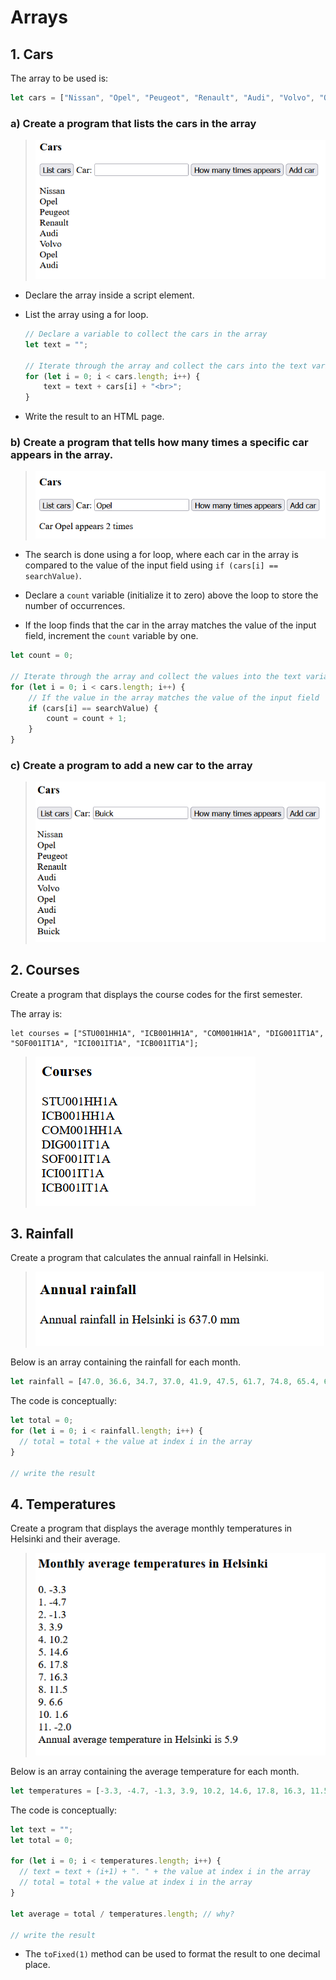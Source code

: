 # Arrays

## 1. Cars

The array to be used is:

```js
let cars = ["Nissan", "Opel", "Peugeot", "Renault", "Audi", "Volvo", "Opel", "Audi"];
```

### a) Create a program that lists the cars in the array

> ![](./media/image1.png)

- Declare the array inside a script element.
- List the array using a for loop.

    ```js
    // Declare a variable to collect the cars in the array
    let text = "";

    // Iterate through the array and collect the cars into the text variable
    for (let i = 0; i < cars.length; i++) {
        text = text + cars[i] + "<br>";
    }
    ```

- Write the result to an HTML page.

### b) Create a program that tells how many times a specific car appears in the array.

> ![](./media/image2.png)

- The search is done using a for loop, where each car in the array is compared to the value of the input field using `if (cars[i] == searchValue)`.

- Declare a `count` variable (initialize it to zero) above the loop to store the number of occurrences.

- If the loop finds that the car in the array matches the value of the input field, increment the `count` variable by one.

```js
let count = 0;

// Iterate through the array and collect the values into the text variable
for (let i = 0; i < cars.length; i++) {
    // If the value in the array matches the value of the input field
    if (cars[i] == searchValue) {
        count = count + 1;
    }
}
```

### c) Create a program to add a new car to the array

> ![](./media/image3.png)

## 2. Courses

Create a program that displays the course codes for the first semester.

The array is:

```
let courses = ["STU001HH1A", "ICB001HH1A", "COM001HH1A", "DIG001IT1A", "SOF001IT1A", "ICI001IT1A", "ICB001IT1A"];
```

> ![](./media/image4.png)

## 3. Rainfall

Create a program that calculates the annual rainfall in Helsinki.

> <img src="./media/image5.png" />

Below is an array containing the rainfall for each month.

```js
let rainfall = [47.0, 36.6, 34.7, 37.0, 41.9, 47.5, 61.7, 74.8, 65.4, 69.7, 66.1, 54.6];
```

The code is conceptually:

```js
let total = 0;
for (let i = 0; i < rainfall.length; i++) {
  // total = total + the value at index i in the array
}

// write the result
```

## 4. Temperatures

Create a program that displays the average monthly temperatures in Helsinki and their average.

> <img src="./media/image6.png"/>

Below is an array containing the average temperature for each month.

```js
let temperatures = [-3.3, -4.7, -1.3, 3.9, 10.2, 14.6, 17.8, 16.3, 11.5, 6.6, 1.6, -2.0];
```

The code is conceptually:

```js
let text = "";
let total = 0;

for (let i = 0; i < temperatures.length; i++) {
  // text = text + (i+1) + ". " + the value at index i in the array
  // total = total + the value at index i in the array
}

let average = total / temperatures.length; // why?

// write the result
```

- The `toFixed(1)` method can be used to format the result to one decimal place.



